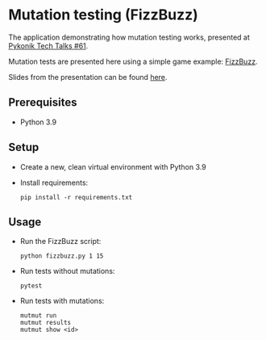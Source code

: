 # Mutation testing (FizzBuzz)

The application demonstrating how mutation testing works, presented at
[Pykonik Tech Talks #61](https://www.pykonik.org/tech-talks/61/).

Mutation tests are presented here using a simple game example:
[FizzBuzz](https://en.wikipedia.org/wiki/Fizz_buzz).

Slides from the presentation can be found
[here](https://docs.google.com/presentation/d/1yjj20pcdqeyP7RSm9Ydikde8Khv_XT239jPKBTWBFpU/edit?usp=sharing).

## Prerequisites

* Python 3.9

## Setup

* Create a new, clean virtual environment with Python 3.9
* Install requirements:

      pip install -r requirements.txt

## Usage

* Run the FizzBuzz script:

      python fizzbuzz.py 1 15

* Run tests without mutations:

      pytest

* Run tests with mutations:

      mutmut run
      mutmut results
      mutmut show <id>
